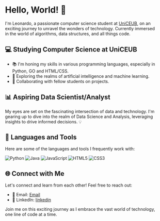 # Hello, World! 👋

I'm Leonardo, a passionate computer science student at [UniCEUB](https://www.uniceub.br/), on an exciting journey to unravel the wonders of technology. Currently immersed in the world of algorithms, data structures, and all things code.

## 💻 Studying Computer Science at UniCEUB

- 📚 I'm honing my skills in various programming languages, especially in Python, GO and HTML/CSS.
- 🧠 Exploring the realms of artificial intelligence and machine learning.
- 🤝 Collaborating with fellow students on projects.

## 📊 Aspiring Data Scientist/Analyst

My eyes are set on the fascinating intersection of data and technology. I'm gearing up to dive into the realm of Data Science and Analysis, leveraging insights to drive informed decisions. 💡

## 🚀 Languages and Tools

Here are some of the languages and tools I frequently work with:

![Python](https://img.shields.io/badge/Python-3776AB?style=for-the-badge&logo=python&logoColor=white)
![Java](https://img.shields.io/badge/Java-007396?style=for-the-badge&logo=java&logoColor=white)
![JavaScript](https://img.shields.io/badge/JavaScript-F7DF1E?style=for-the-badge&logo=javascript&logoColor=black)
![HTML5](https://img.shields.io/badge/HTML5-E34F26?style=for-the-badge&logo=html5&logoColor=white)
![CSS3](https://img.shields.io/badge/CSS3-1572B6?style=for-the-badge&logo=css3&logoColor=white)

## 🌐 Connect with Me

Let's connect and learn from each other! Feel free to reach out:

- 📧 Email: [Email](leonardoareiasrodovalho@gmail.com)
- 🔗 LinkedIn: [linkedin](https://www.linkedin.com/in/leonardo-areias-b2a421202/)

Join me on this exciting journey as I embrace the vast world of technology, one line of code at a time. 
